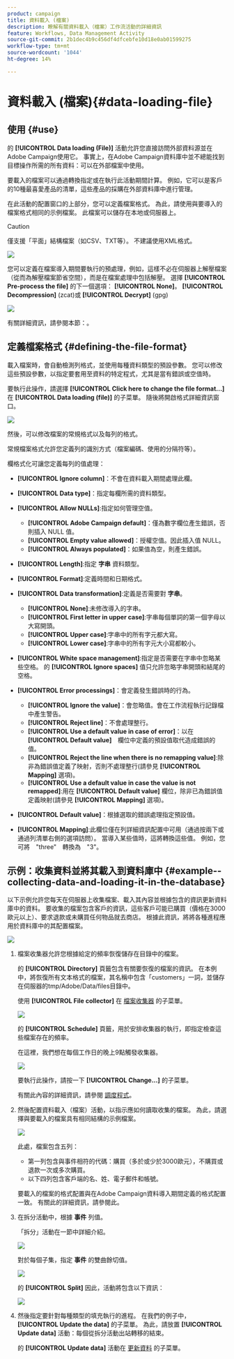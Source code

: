 ```yaml
---
product: campaign
title: 資料載入 (檔案)
description: 瞭解有關資料載入（檔案）工作流活動的詳細資訊
feature: Workflows, Data Management Activity
source-git-commit: 2b1dec4b9c456df4dfcebfe10d18e0ab01599275
workflow-type: tm+mt
source-wordcount: '1044'
ht-degree: 14%

---
```


# 資料載入 (檔案){#data-loading-file}



## 使用 {#use}

的 **[!UICONTROL Data loading (File)]** 活動允許您直接訪問外部資料源並在Adobe Campaign使用它。 事實上，在Adobe Campaign資料庫中並不總能找到目標操作所需的所有資料：可以在外部檔案中使用。

要載入的檔案可以通過轉換指定或在執行此活動期間計算。 例如，它可以是客戶的10種最喜愛產品的清單，這些產品的採購在外部資料庫中進行管理。

在此活動的配置窗口的上部分，您可以定義檔案格式。 為此，請使用與要導入的檔案格式相同的示例檔案。 此檔案可以儲存在本地或伺服器上。

>[!CAUTION]
>
>僅支援「平面」結構檔案（如CSV、TXT等）。 不建議使用XML格式。

![](assets/s_advuser_wf_etl_file.png)

您可以定義在檔案導入期間要執行的預處理，例如，這樣不必在伺服器上解壓檔案（從而為解壓檔案節省空間），而是在檔案處理中包括解壓。 選擇 **[!UICONTROL Pre-process the file]** 的下一個選項： **[!UICONTROL None]**。 **[!UICONTROL Decompression]** (zcat)或 **[!UICONTROL Decrypt]** (gpg)

![](assets/preprocessing-dataloading.png)

有關詳細資訊，請參閱本節：。

## 定義檔案格式 {#defining-the-file-format}

載入檔案時，會自動檢測列格式，並使用每種資料類型的預設參數。 您可以修改這些預設參數，以指定要套用至資料的特定程式，尤其是當有錯誤或空值時。

要執行此操作，請選擇 **[!UICONTROL Click here to change the file format...]** 在 **[!UICONTROL Data loading (file)]** 的子菜單。 隨後將開啟格式詳細資訊窗口。

![](assets/file_loading_columns_format.png)

然後，可以修改檔案的常規格式以及每列的格式。

常規檔案格式允許您定義列的識別方式（檔案編碼、使用的分隔符等）。

欄格式化可讓您定義每列的值處理：

* **[!UICONTROL Ignore column]**：不會在資料載入期間處理此欄。
* **[!UICONTROL Data type]**：指定每欄所需的資料類型。
* **[!UICONTROL Allow NULLs]**:指定如何管理空值。

   * **[!UICONTROL Adobe Campaign default]**：僅為數字欄位產生錯誤，否則插入 NULL 值。
   * **[!UICONTROL Empty value allowed]**：授權空值。因此插入值 NULL。
   * **[!UICONTROL Always populated]**：如果值為空，則產生錯誤。

* **[!UICONTROL Length]**:指定 **字串** 資料類型。
* **[!UICONTROL Format]**:定義時間和日期格式。
* **[!UICONTROL Data transformation]**:定義是否需要對 **字串**。

   * **[!UICONTROL None]**:未修改導入的字串。
   * **[!UICONTROL First letter in upper case]**:字串每個單詞的第一個字母以大寫開頭。
   * **[!UICONTROL Upper case]**:字串中的所有字元都大寫。
   * **[!UICONTROL Lower case]**:字串中的所有字元大小寫都較小。

* **[!UICONTROL White space management]**:指定是否需要在字串中忽略某些空格。 的 **[!UICONTROL Ignore spaces]** 值只允許忽略字串開頭和結尾的空格。
* **[!UICONTROL Error processings]**：會定義發生錯誤時的行為。

   * **[!UICONTROL Ignore the value]**：會忽略值。會在工作流程執行記錄檔中產生警告。
   * **[!UICONTROL Reject line]**：不會處理整行。
   * **[!UICONTROL Use a default value in case of error]**：以在　**[!UICONTROL Default value]**　欄位中定義的預設值取代造成錯誤的值。
   * **[!UICONTROL Reject the line when there is no remapping value]**:除非為錯誤值定義了映射，否則不處理整行(請參見 **[!UICONTROL Mapping]** 選項)。
   * **[!UICONTROL Use a default value in case the value is not remapped]**:用在 **[!UICONTROL Default value]** 欄位，除非已為錯誤值定義映射(請參見 **[!UICONTROL Mapping]** 選項)。

* **[!UICONTROL Default value]**：根據選取的錯誤處理指定預設值。
* **[!UICONTROL Mapping]**:此欄位僅在列詳細資訊配置中可用（通過按兩下或通過列清單右側的選項訪問）。 當導入某些值時，這將轉換這些值。 例如，您可將　&quot;three&quot;　轉換為　&quot;3&quot;。

## 示例：收集資料並將其載入到資料庫中 {#example--collecting-data-and-loading-it-in-the-database}

以下示例允許您每天在伺服器上收集檔案、載入其內容並根據包含的資訊更新資料庫中的資料。 要收集的檔案包含客戶的資訊，這些客戶可能已購買（價格在3000歐元以上）、要求退款或未購買任何物品就去商店。 根據此資訊，將將各種進程應用於資料庫中的其配置檔案。

![](assets/s_advuser_load_file_sample_0.png)

1. 檔案收集器允許您根據給定的頻率恢復儲存在目錄中的檔案。

   的 **[!UICONTROL Directory]** 頁籤包含有關要恢復的檔案的資訊。 在本例中，將恢復所有文本格式的檔案，其名稱中包含「customers」一詞，並儲存在伺服器的tmp/Adobe/Data/files目錄中。

   使用 **[!UICONTROL File collector]** 在 [檔案收集器](file-collector.md) 的子菜單。

   ![](assets/s_advuser_load_file_sample_1.png)

   的 **[!UICONTROL Schedule]** 頁籤，用於安排收集器的執行，即指定檢查這些檔案存在的頻率。

   在這裡，我們想在每個工作日的晚上9點觸發收集器。

   ![](assets/s_advuser_load_file_sample_2.png)

   要執行此操作，請按一下 **[!UICONTROL Change...]** 的子菜單。

   有關此內容的詳細資訊，請參閱 [調度程式](scheduler.md)。

1. 然後配置資料載入（檔案）活動，以指示應如何讀取收集的檔案。 為此，請選擇與要載入的檔案具有相同結構的示例檔案。

   ![](assets/s_advuser_load_file_sample_3.png)

   此處，檔案包含五列：

   * 第一列包含與事件相符的代碼：購買（多於或少於3000歐元），不購買或退款一次或多次購買。
   * 以下四列包含客戶端的名、姓、電子郵件和帳號。

   要載入的檔案的格式配置與在Adobe Campaign資料導入期間定義的格式配置一致。 有關此的詳細資訊，請參閱此。

1. 在拆分活動中，根據 **事件** 列值。

   「拆分」活動在一節中詳細介紹。

   ![](assets/s_advuser_load_file_sample_4.png)

   對於每個子集，指定 **事件** 的雙曲餘切值。

   ![](assets/s_advuser_load_file_sample_5.png)

   的 **[!UICONTROL Split]** 因此，活動將包含以下資訊：

   ![](assets/s_advuser_load_file_sample_6.png)

1. 然後指定要針對每種類型的填充執行的進程。 在我們的例子中， **[!UICONTROL Update the data]** 的子菜單。 為此，請放置 **[!UICONTROL Update data]** 活動：每個從拆分活動出站轉移的結束。

   的 **[!UICONTROL Update data]** 活動在 [更新資料](update-data.md) 的子菜單。
